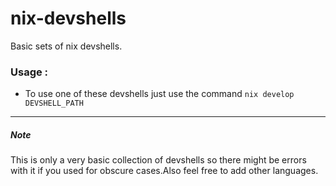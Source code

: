 # nix-devshells

Basic sets of nix devshells.

### Usage :
- To use one of these devshells just use the command `nix develop DEVSHELL_PATH`


---

##### Note
This is only a very basic collection of devshells so there might be errors with it if you used for obscure cases.Also feel free to add other languages.
